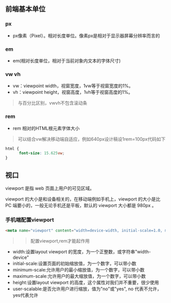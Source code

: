 ## 前端基本单位
### px
- px像素（Pixel）。相对长度单位。像素px是相对于显示器屏幕分辨率而言的
### em 
- em(相对长度单位，相对于当前对象内文本的字体尺寸)
### vw vh
-  vw：viewpoint width，视窗宽度，1vw等于视窗宽度的1%。
- vh：viewpoint height，视窗高度，1vh等于视窗高度的1%。
> 与百分比区别，vwvh不包含滚动条
### rem
- rem  相对的HTML根元素字体大小
> 可以结合vw解决移动端自适应，例如640px设计稿设1rem=100px代码如下

```css
html {
      font-size: 15.625vw;
}
```

## 视口

viewport 是指 web 页面上用户的可见区域。

viewport 的大小是和设备相关的，在移动端例如手机上，viewport 的大小是比 PC 端要小的，一般无论手机还是平板，默认的 viewport 大小都是 980px 。
### 手机端配置viewport

```html
<meta name="viewport" content="width=device-width, initial-scale=1.0, maximum-scale=1.0, user-scalable=0">
```
>>配置viewport,rem才能起作用
- width:设置layout viewport  的宽度，为一个正整数，或字符串"width-device"
- initial-scale:设置页面的初始缩放值，为一个数字，可以带小数
- minimum-scale:允许用户的最小缩放值，为一个数字，可以带小数
- maximum-scale:允许用户的最大缩放值，为一个数字，可以带小数
- height:设置layout viewport  的高度，这个属性对我们并不重要，很少使用
- user-scalable:是否允许用户进行缩放，值为"no"或"yes", no 代表不允许，yes代表允许